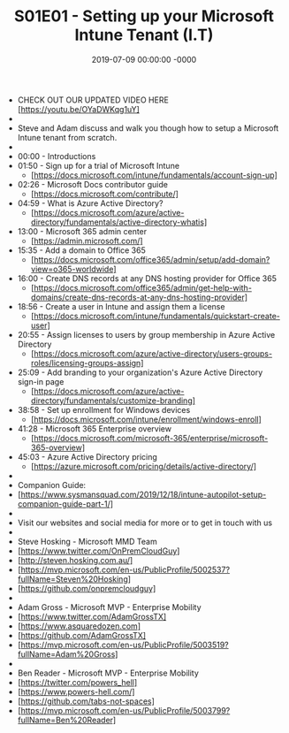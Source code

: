 ﻿---
layout: post
title: "S01E01 - Setting up your Microsoft Intune Tenant (I.T)"
date: 2019-07-09 00:00:00 -0000
categories:
---

 * CHECK OUT OUR UPDATED VIDEO HERE [https://youtu.be/OYaDWKqg1uY]
 * 
 * Steve and Adam discuss and walk you though how to setup a Microsoft Intune tenant from scratch.
 * 
 * 00:00 - Introductions
 * 01:50 - Sign up for a trial of Microsoft Intune
   - [https://docs.microsoft.com/intune/fundamentals/account-sign-up]
 * 02:26 - Microsoft Docs contributor guide
   - [https://docs.microsoft.com/contribute/]
 * 04:59 - What is Azure Active Directory?
   - [https://docs.microsoft.com/azure/active-directory/fundamentals/active-directory-whatis]
 * 13:00 - Microsoft 365 admin center
   - [https://admin.microsoft.com/]
 * 15:35 - Add a domain to Office 365
   - [https://docs.microsoft.com/office365/admin/setup/add-domain?view=o365-worldwide]
 * 16:00 - Create DNS records at any DNS hosting provider for Office 365
   - [https://docs.microsoft.com/office365/admin/get-help-with-domains/create-dns-records-at-any-dns-hosting-provider]
 * 18:56 - Create a user in Intune and assign them a license
   - [https://docs.microsoft.com/intune/fundamentals/quickstart-create-user]
 * 20:55 - Assign licenses to users by group membership in Azure Active Directory
   - [https://docs.microsoft.com/azure/active-directory/users-groups-roles/licensing-groups-assign]
 * 25:09 - Add branding to your organization's Azure Active Directory sign-in page
   - [https://docs.microsoft.com/azure/active-directory/fundamentals/customize-branding]
 * 38:58 - Set up enrollment for Windows devices
   - [https://docs.microsoft.com/intune/enrollment/windows-enroll]
 * 41:28 - Microsoft 365 Enterprise overview
   - [https://docs.microsoft.com/microsoft-365/enterprise/microsoft-365-overview]
 * 45:03 - Azure Active Directory pricing
   - [https://azure.microsoft.com/pricing/details/active-directory/]
 * 
 * Companion Guide:
 * [https://www.sysmansquad.com/2019/12/18/intune-autopilot-setup-companion-guide-part-1/]
 * 
 * Visit our websites and social media for more or to get in touch with us
 * 
 * Steve Hosking - Microsoft MMD Team
 * [https://www.twitter.com/OnPremCloudGuy]
 * [http://steven.hosking.com.au/]
 * [https://mvp.microsoft.com/en-us/PublicProfile/5002537?fullName=Steven%20Hosking]
 * [https://github.com/onpremcloudguy]
 * 
 * Adam Gross - Microsoft MVP - Enterprise Mobility
 * [https://www.twitter.com/AdamGrossTX]
 * [https://www.asquaredozen.com]
 * [https://github.com/AdamGrossTX]
 * [https://mvp.microsoft.com/en-us/PublicProfile/5003519?fullName=Adam%20Gross]
 * 
 * Ben Reader - Microsoft MVP - Enterprise Mobility
 * [https://twitter.com/powers_hell]
 * [https://www.powers-hell.com/]
 * [https://github.com/tabs-not-spaces]
 * [https://mvp.microsoft.com/en-us/PublicProfile/5003799?fullName=Ben%20Reader]
